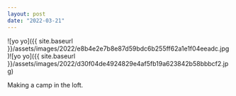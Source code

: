 ```yaml
---
layout: post
date: "2022-03-21"
---
```


![yo yo]({{ site.baseurl }}/assets/images/2022/e8b4e2e7b8e87d59bdc6b255ff62a1e1f04eeadc.jpg)![yo yo]({{ site.baseurl }}/assets/images/2022/d30f04de4924829e4af5fb19a623842b58bbbcf2.jpg)

Making a camp in the loft.
